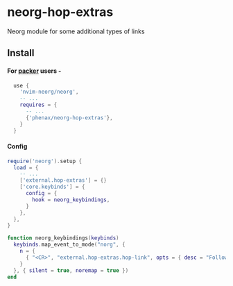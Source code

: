 # neorg-hop-extras
Neorg module for some additional types of links

## Install

#### For [packer](https://github.com/wbthomason/packer.nvim) users -
```lua
  use {
    'nvim-neorg/neorg',
    -- ...
    requires = {
      -- ...
      {'phenax/neorg-hop-extras'},
    }
  }
```


#### Config
```lua
require('neorg').setup {
  load = {
    -- ...
    ['external.hop-extras'] = {}
    ['core.keybinds'] = {
      config = {
        hook = neorg_keybindings,
      }
    },
  },
}

function neorg_keybindings(keybinds)
  keybinds.map_event_to_mode("norg", {
    n = {
      { "<CR>", "external.hop-extras.hop-link", opts = { desc = "Follow link" } },
    }
  }, { silent = true, noremap = true })
end
```

